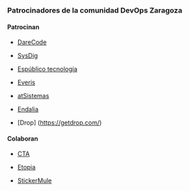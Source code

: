 
### Patrocinadores de la comunidad DevOps Zaragoza

#### Patrocinan

 * [DareCode](https://darecode.com/) 
 
 * [SysDig](https://sysdig.com/) 
 
 * [Espúblico tecnología](https://espublico.tech/) 
 
 * [Everis](https://everis.com/)
 
 * [atSistemas](https://atsistemas.com/es/)
 
 * [Endalia](https://www.endalia.com/)
 
 * [Drop] (https://getdrop.com/)
 

#### Colaboran

* [CTA](https://inaem.aragon.es/centro-de-tecnologias-avanzadas-de-zaragoza) 

* [Etopia](https://www.zaragoza.es/ciudad/etopia/) 

* [StickerMule](https://www.stickermule.com) 

<br />
